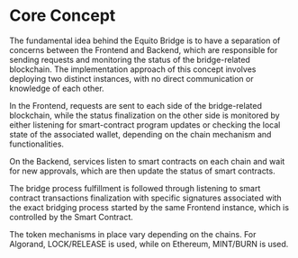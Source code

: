 # Core Concept

The fundamental idea behind the Equito Bridge is to have a separation of concerns between the Frontend and Backend, which are responsible for sending requests and monitoring the status of the bridge-related blockchain. The implementation approach of this concept involves deploying two distinct instances, with no direct communication or knowledge of each other.

In the Frontend, requests are sent to each side of the bridge-related blockchain, while the status finalization on the other side is monitored by either listening for smart-contract program updates or checking the local state of the associated wallet, depending on the chain mechanism and functionalities.

On the Backend, services listen to smart contracts on each chain and wait for new approvals, which are then update the status of smart contracts.

The bridge process fulfillment is followed through listening to smart contract transactions finalization with specific signatures associated with the exact bridging process started by the same Frontend instance, which is controlled by the Smart Contract.

The token mechanisms in place vary depending on the chains. For Algorand, LOCK/RELEASE is used, while on Ethereum, MINT/BURN is used.
